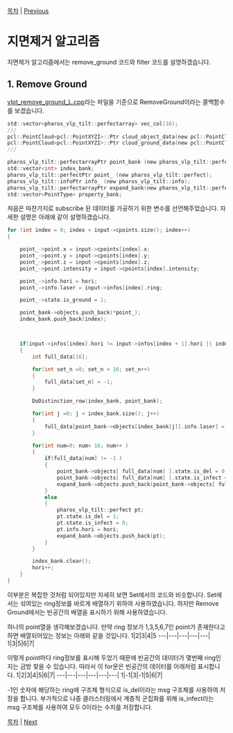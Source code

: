 [목차](/README.md)          |           [Previous](/docs/mdfile/pretreatment.md)
# 지면제거 알고리즘

지면제거 알고리즘에서는 remove_ground 코드와 filter 코드를 설명하겠습니다.

## 1. Remove Ground

[vlpt_remove_ground_L.cpp](/src/vlp/pharos_vlp_tilt/src/vlpt_remove_ground_L.cpp)라는 파일을 기준으로 RemoveGround이라는 콜백함수를 보겠습니다.

```c
std::vector<pharos_vlp_tilt::perfectarray> vec_col(16);
///
pcl::PointCloud<pcl::PointXYZI>::Ptr cloud_object_data(new pcl::PointCloud<pcl::PointXYZI>);
pcl::PointCloud<pcl::PointXYZI>::Ptr cloud_ground_data(new pcl::PointCloud<pcl::PointXYZI>);
///

pharos_vlp_tilt::perfectarrayPtr point_bank (new pharos_vlp_tilt::perfectarray);
std::vector<int> index_bank;
pharos_vlp_tilt::perfectPtr point_ (new pharos_vlp_tilt::perfect);
pharos_vlp_tilt::infoPtr info_ (new pharos_vlp_tilt::info);
pharos_vlp_tilt::perfectarrayPtr expand_bank(new pharos_vlp_tilt::perfectarray);
std::vector<PointType> property_bank;
```

처음은 마찬가지로 subscribe 된 데이터를 가공하기 위한 변수를 선언해주었습니다. 자세한 설명은 아래에 같이 설명하겠습니다.

```c
for (int index = 0; index < input->cpoints.size(); index++)
{

    point_->point.x = input->cpoints[index].x;
    point_->point.y = input->cpoints[index].y;
    point_->point.z = input->cpoints[index].z;
    point_->point.intensity = input->cpoints[index].intensity;

    point_->info.hori = hori;
    point_->info.laser = input->infos[index].ring;

    point_->state.is_ground = 1;

    point_bank->objects.push_back(*point_);
    index_bank.push_back(index);



    if(input->infos[index].hori != input->infos[index + 1].hori || index + 1 == input->cpoints.size())
    {
        int full_data[16];

        for(int set_n =0; set_n < 16; set_n++)
        {
            full_data[set_n] = -1;
        }

        DoDistinction_row(index_bank, point_bank);

        for(int j =0; j < index_bank.size(); j++)
        {
            full_data[point_bank->objects[index_bank[j]].info.laser] = index_bank[j];
        }

        for(int num=0; num< 16; num++ )
        {
            if(full_data[num] != -1 )
            {
                point_bank->objects[ full_data[num] ].state.is_del = 0;
                point_bank->objects[ full_data[num] ].state.is_infect = 0;
                expand_bank->objects.push_back(point_bank->objects[ full_data[num] ]);
            }
            else
            {
                pharos_vlp_tilt::perfect pt;
                pt.state.is_del = 1;
                pt.state.is_infect = 0;
                pt.info.hori = hori;
                expand_bank->objects.push_back(pt);
            }
        }

        index_bank.clear();
        hori++;
    }
}
```

이부분은 복잡한 것처럼 되어있지만 자세히 보면 Set에서의 코드와 비슷합니다. Set에서는 섞여있는 ring정보를 바르게 배열하기 위하여 사용하였습니다. 하지만 Remove Ground에서는 빈공간의 배열을 표시하기 위해 사용하였습니다.

하나의 point열을 생각해보겠습니다.
만약 ring 정보가 1,3,5,6,7인 point가 존재한다고하면 배열되어있는 정보는 아래와 같을 것입니다.
1|2|3|4|5
---|---|---|---|---|
1|3|5|6|7|

이렇게 point마다 ring정보를 표시해 두었기 때문에 빈공간의 데이터가 몇번째 ring인지는 금방 찾을 수 있습니다.
따라서 이 for문은 빈공간의 데이터를 아래처럼 표시합니다.
1|2|3|4|5|6|7|
---|---|---|---|---|---|
1|-1|3|-1|5|6|7|

-1인 숫자에 해당하는 ring에 구조체 형식으로 is_del이라는 msg 구조체를 사용하여 저장을 합니다.
부가적으로 나중 클러스터링에서 계층적 군집화를 위해 is_infect라는 msg 구조체를 사용하여 모두 0이라는 수치를 저장합니다.


[목차](/README.md) | [Next](/docs/mdfile/clustering.md)
